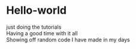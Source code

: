 # Hello-world
just doing the tutorials <br />
Having a good time with it all <br />
Showing off random code I have made in my days <br />
 
